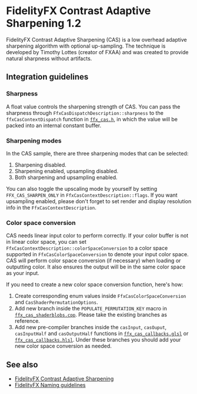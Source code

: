 <!-- @page page_techniques_contrast-adaptive-sharpening FidelityFX Contrast Adaptive Sharpening 1.2 -->

<h1>FidelityFX Contrast Adaptive Sharpening 1.2</h1>

FidelityFX Contrast Adaptive Sharpening (CAS) is a low overhead adaptive sharpening algorithm with optional up-sampling. The technique is developed by Timothy Lottes (creator of FXAA) and was created to provide natural sharpness without artifacts.

<h2>Integration guidelines</h2>

<h3>Sharpness</h3>

A float value controls the sharpening strength of CAS. You can pass the sharpness through `FfxCasDispatchDescription::sharpness` to the `ffxCasContextDispatch` function in [`ffx_cas.h`](../../sdk/include/FidelityFX/host/ffx_cas.h), in which the value will be packed into an internal constant buffer.

<h3>Sharpening modes</h3>

In the CAS sample, there are three sharpening modes that can be selected:

1. Sharpening disabled.
2. Sharpening enabled, upsampling disabled.
3. Both sharpening and upsampling enabled.

You can also toggle the upscaling mode by yourself by setting `FFX_CAS_SHARPEN_ONLY` in `FfxCasContextDescription::flags`. If you want upsampling enabled, please don't forget to set render and display resolution info in the `FfxCasContextDescription`.

<h3>Color space conversion</h3>

CAS needs linear input color to perform correctly. If your color buffer is not in linear color space, you can set `FfxCasContextDescription::colorSpaceConversion` to a color space supported in `FfxCasColorSpaceConversion` to denote your input color space. CAS will perform color space conversion (if necessary) when loading or outputting color. It also ensures the output will be in the same color space as your input. 

If you need to create a new color space conversion function, here's how:

1.  Create corresponding enum values inside `FfxCasColorSpaceConversion` and `CasShaderPermutationOptions`.
2. Add new branch inside the `POPULATE_PERMUTATION_KEY` macro in [`ffx_cas_shaderblobs.cpp`](../../sdk/src/backends/shared/blob_accessors/ffx_cas_shaderblobs.cpp). Please take the existing branches as reference.
3. Add new pre-compiler branches inside the `casInput`, `casOuput`, `casInputHalf` and `casOutputHalf` functions in [`ffx_cas_callbacks.glsl`](../../sdk/include/FidelityFX/gpu/cas/ffx_cas_callbacks_glsl.h) or [`ffx_cas_callbacks.hlsl`](../../sdk/include/FidelityFX/gpu/cas/ffx_cas_callbacks_hlsl.h). Under these branches you should add your new color space conversion as needed.

<h2>See also</h2>

- [FidelityFX Contrast Adaptive Sharpening](../samples/contrast-adaptive-sharpening.md)
- [FidelityFX Naming guidelines](../getting-started/naming-guidelines.md)
